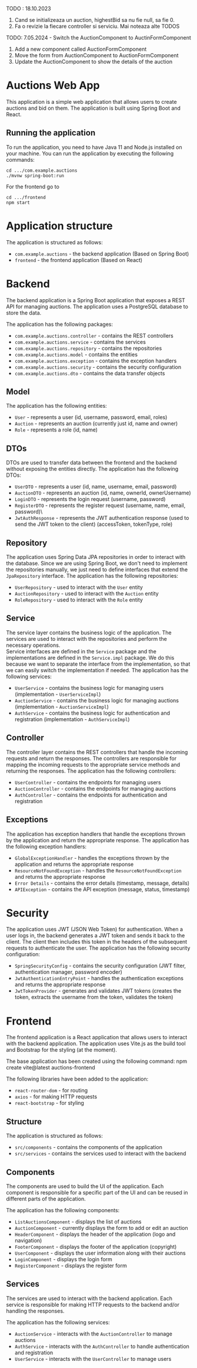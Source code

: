 TODO : 18.10.2023
1. Cand se initializeaza un auction, highestBid sa nu fie null, sa fie 0.
2. Fa o revizie la fiecare controller si serviciu. Mai noteaza alte TODOS

TODO: 7.05.2024 - Switch the AuctionComponent to AuctinFormComponent
1. Add a new component called AuctionFormComponent
2. Move the form from AuctionComponent to AuctionFormComponent
3. Update the AuctionComponent to show the details of the auction

Auctions Web App
================
This application is a simple web application that allows users to create auctions and bid on them. The application is built using Spring Boot and React.

## Running the application
To run the application, you need to have Java 11 and Node.js installed on your machine. You can run the application by executing the following commands:

```
cd .../com.example.auctions
./mvnw spring-boot:run
```

 For the frontend go to 
```
cd .../frontend
npm start
```

# Application structure
The application is structured as follows:
- `com.example.auctions` - the backend application (Based on Spring Boot)
- `frontend` - the frontend application (Based on React)

Backend
=======

The backend application is a Spring Boot application that exposes a REST API for managing auctions. The application uses a PostgreSQL database to store the data.

The application has the following packages:
- `com.example.auctions.controller` - contains the REST controllers
- `com.example.auctions.service` - contains the services
- `com.example.auctions.repository` - contains the repositories
- `com.example.auctions.model` - contains the entities
- `com.example.auctions.exception` - contains the exception handlers
- `com.example.auctions.security` - contains the security configuration
- `com.example.auctions.dto` - contains the data transfer objects

## Model
The application has the following entities:
- `User` - represents a user (id, username, password, email, roles)
- `Auction` - represents an auction (currently just id, name and owner)
- `Role` - represents a role (id, name)

## DTOs
DTOs are used to transfer data between the frontend and the backend without exposing the entities directly. The application has the following DTOs:
- `UserDTO` - represents a user (id, name, username, email, password)
- `AuctionDTO` - represents an auction (id, name, ownerId, ownerUsername)
- `LoginDTO` - represents the login request (username, password)
- `RegisterDTO` - represents the register request (username, name, email, password)\
- `JwtAuthResponse` - represents the JWT authentication response (used to send the JWT token to the client) (accessToken, tokenType, role)

## Repository
The application uses Spring Data JPA repositories in order to interact with the database. 
Since we are using Spring Boot, we don't need to implement the repositories manually, we just need to define interfaces that extend the `JpaRepository` interface.
The application has the following repositories:
- `UserRepository` - used to interact with the `User` entity
- `AuctionRepository` - used to interact with the `Auction` entity
- `RoleRepository` - used to interact with the `Role` entity

## Service
The service layer contains the business logic of the application. The services are used to interact with the repositories and perform the necessary operations.\
Service interfaces are defined in the `Service` package and the implementations are defined in the `Service.impl` package.
We do this because we want to separate the interface from the implementation, so that we can easily switch the implementation if needed.
The application has the following services: 
- `UserService` - contains the business logic for managing users (implementation - `UserServiceImpl`)
- `AuctionService` - contains the business logic for managing auctions (implementation - `AuctionServiceImpl`)
- `AuthService` - contains the business logic for authentication and registration (implementation - `AuthServiceImpl`)

## Controller
The controller layer contains the REST controllers that handle the incoming requests and return the responses.
The controllers are responsible for mapping the incoming requests to the appropriate service methods and returning the responses.
The application has the following controllers:
- `UserController` - contains the endpoints for managing users
- `AuctionController` - contains the endpoints for managing auctions
- `AuthController` - contains the endpoints for authentication and registration

## Exceptions
The application has exception handlers that handle the exceptions thrown by the application and return the appropriate response.
The application has the following exception handlers:
- `GlobalExceptionHandler` - handles the exceptions thrown by the application and returns the appropriate response
- `ResourceNotFoundException` - handles the `ResourceNotFoundException` and returns the appropriate response
- `Error Details` - contains the error details (timestamp, message, details)
- `APIException` - contains the API exception (message, status, timestamp)

# Security
The application uses JWT (JSON Web Token) for authentication. When a user logs in, the backend generates a JWT token and sends it back to the client.
The client then includes this token in the headers of the subsequent requests to authenticate the user.
The application has the following security configuration:
- `SpringSecurityConfig` - contains the security configuration (JWT filter, authentication manager, password encoder)
- `JwtAuthenticationEntryPoint` - handles the authentication exceptions and returns the appropriate response
- `JwtTokenProvider` - generates and validates JWT tokens (creates the token, extracts the username from the token, validates the token)





Frontend
========

The frontend application is a React application that allows users to interact with the backend application.
The application uses Vite.js as the build tool and Bootstrap for the styling (at the moment).

[//]: # (new line)
The base application has been created using the following command: 
npm create vite@latest auctions-frontend

[//]: # (new line)
The following libraries have been added to the application:
- `react-router-dom` - for routing
- `axios` - for making HTTP requests
- `react-bootstrap` - for styling

[//]: # (new line)
## Structure
The application is structured as follows:
- `src/components` - contains the components of the application
- `src/services` - contains the services used to interact with the backend

## Components
The components are used to build the UI of the application.
Each component is responsible for a specific part of the UI and can be reused in different parts of the application.

[//]: # (new line)
The application has the following components:
- `ListAuctionsComponent` - displays the list of auctions
- `AuctionComponent` - currently displays the form to add or edit an auction 
- `HeaderComponent` - displays the header of the application (logo and navigation)
- `FooterComponent` - displays the footer of the application (copyright)
- `UserComponent` - displays the user information along with their auctions
- `LoginComponent` - displays the login form
- `RegisterComponent` - displays the register form

## Services
The services are used to interact with the backend application. 
Each service is responsible for making HTTP requests to the backend and/or handling the responses.

[//]: # (new line)
The application has the following services:
- `AuctionService` - interacts with the `AuctionController` to manage auctions
- `AuthService` - interacts with the `AuthController` to handle authentication and registration
- `UserService` - interacts with the `UserController` to manage users